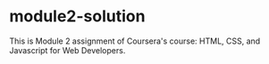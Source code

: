 # module2-solution
This is Module 2 assignment of Coursera's course: HTML, CSS, and Javascript for Web Developers.
